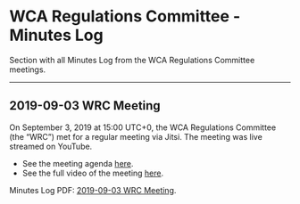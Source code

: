 # WCA Regulations Committee - Minutes Log

Section with all Minutes Log from the WCA Regulations Committee meetings.

---

## 2019-09-03 WRC Meeting
On September 3, 2019 at 15:00 UTC+0, the WCA Regulations Committee (the “WRC”) met for a regular meeting via Jitsi. The meeting was live streamed on YouTube.

* See the meeting agenda [here](https://github.com/thewca/wca-regulations/issues/795).
* See the full video of the meeting [here](https://www.youtube.com/watch?v=d0aAf6uvk4w&t=3333s).

Minutes Log PDF: [2019-09-03 WRC Meeting](https://github.com/thewca/wca-regulations/files/3611662/2019-09-03.WRC.meeting.pdf).

